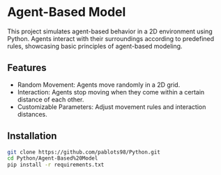 # Agent-Based Model
This project simulates agent-based behavior in a 2D environment using Python. Agents interact with their surroundings according to predefined rules, showcasing basic principles of agent-based modeling.
## Features
- Random Movement: Agents move randomly in a 2D grid.
- Interaction: Agents stop moving when they come within a certain distance of each other.
- Customizable Parameters: Adjust movement rules and interaction distances.
## Installation
```bash
git clone https://github.com/pablots98/Python.git
cd Python/Agent-Based%20Model
pip install -r requirements.txt
```

